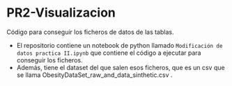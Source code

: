# PR2-Visualizacion
Código para conseguir los ficheros de datos de las tablas.
- El repositorio contiene un notebook de python llamado ```Modificación de datos practica II.ipynb``` que contiene el código a ejecutar para conseguir los ficheros.
- Además, tiene el dataset del que salen esos ficheros, que es un csv que se llama ObesityDataSet_raw_and_data_sinthetic.csv .
